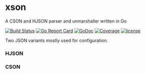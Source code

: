 # xson
A CSON and HJSON parser and unmarshaller written in Go

[![Build Status](https://travis-ci.org/client9/xson.svg?branch=master)](https://travis-ci.org/client9/xson) [![Go Report Card](http://goreportcard.com/badge/client9/xson)](http://goreportcard.com/report/client9/xson) [![GoDoc](https://godoc.org/github.com/client9/xson?status.svg)](https://godoc.org/github.com/client9/xson) [![Coverage](http://gocover.io/_badge/github.com/client9/xson)](http://gocover.io/github.com/client9/xson) [![license](https://img.shields.io/badge/license-MIT-blue.svg?style=flat)](https://raw.githubusercontent.com/client9/xson/master/LICENSE)


Two JSON variants mostly used for configuration.

### HJSON

### CSON


